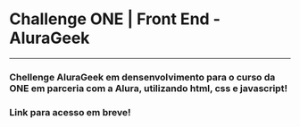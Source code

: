 # Challenge ONE | Front End - AluraGeek
---

### Chellenge AluraGeek em densenvolvimento para o curso da ONE em parceria com a Alura, utilizando html, css e javascript!
### Link para acesso em breve!
